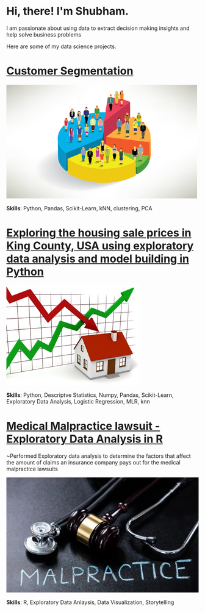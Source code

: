 # Hi, there! **I'm Shubham**.

I am passionate about using data to extract decision making insights and help solve business problems

Here are some of my data science projects.

# [Customer Segmentation](https://github.com/shubham199408/Customer-Segmentation-using-Python)

![](https://github.com/shubham199408/Portfolio/blob/main/images/image%202.png)

**Skills**: Python, Pandas, Scikit-Learn, kNN, clustering, PCA

# [Exploring the housing sale prices in King County, USA using exploratory data analysis and model building in Python](https://github.com/shubham199408/Predicting-housing-prices-in-King-County-USA)

![](https://github.com/shubham199408/Portfolio/blob/main/images/HP.jpg?raw=true)

**Skills**: Python, Descriptve Statistics, Numpy, Pandas, Scikit-Learn, Exploratory Data Analysis, Logistic Regression, MLR, knn


# [Medical Malpractice lawsuit - Exploratory Data Analysis in R](https://github.com/shubham199408/Medical-Malpractice-lawsuit-in-R)

~Performed Exploratory data analysis to determine the factors that affect the amount of claims an insurance company pays out for the medical malpractice lawsuits

![](https://raw.githubusercontent.com/shubham199408/Portfolio/main/images/Malpractice-Article-202105131659.webp)

**Skills**: R, Exploratory Data Anlaysis, Data Visualization, Storytelling

